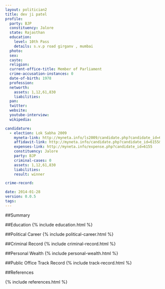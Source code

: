 ```yaml
---
layout: politician2
title: dev ji patel
profile: 
  party: BJP
  constituency: Jalore
  state: Rajasthan
  education: 
    level: 10th Pass
    details: s.v.p road girganv , mumbai
  photo: 
  sex: 
  caste: 
  religion: 
  current-office-title: Member of Parliament
  crime-accusation-instances: 0
  date-of-birth: 1978
  profession: 
  networth: 
    assets: 1,12,61,830
    liabilities: 
  pan: 
  twitter: 
  website: 
  youtube-interview: 
  wikipedia: 

candidature: 
  - election: Lok Sabha 2009
    myneta-link: http://myneta.info/ls2009/candidate.php?candidate_id=6155
    affidavit-link: http://myneta.info/candidate.php?candidate_id=6155&scan=original
    expenses-link: http://myneta.info/expense.php?candidate_id=6155
    constituency: Jalore 
    party: BJP
    criminal-cases: 0
    assets: 1,12,61,830
    liabilities: 
    result: winner 

crime-record: 

date: 2014-01-28
version: 0.0.5
tags: 
---
```

##Summary


##Education
{% include education.html %}


##Political Career
{% include political-career.html %}


##Criminal Record
{% include criminal-record.html %}


##Personal Wealth
{% include personal-wealth.html %}


##Public Office Track Record
{% include track-record.html %}


##References


{% include references.html %}
